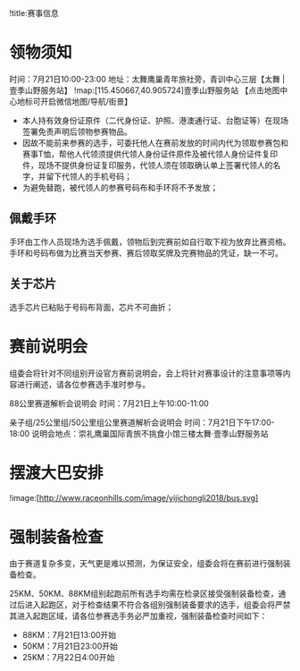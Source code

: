 !title:赛事信息

# 领物须知
时间：7月21日10:00-23:00
地址：太舞鹰巢青年旅社旁，青训中心三层【太舞 | 壹季山野服务站】
!map:[115.450667,40.905724]壹季山野服务站
【点击地图中心地标可开启微信地图/导航/街景】

* 本人持有效身份证原件（二代身份证、护照、港澳通行证、台胞证等）在现场签署免责声明后领物参赛物品。
* 因故不能前来参赛的选手，可委托他人在赛前发放的时间内代为领取参赛包和赛事T恤，帮他人代领须提供代领人身份证件原件及被代领人身份证件复印件，现场不提供身份证复印服务，代领人须在领取确认单上签署代领人的名字，并留下代领人的手机号码；
* 为避免替跑，被代领人的参赛号码布和手环将不予发放；

## 佩戴手环
手环由工作人员现场为选手佩戴，领物后到完赛前如自行取下视为放弃比赛资格。手环和号码布做为比赛当天参赛、赛后领取奖牌及完赛物品的凭证，缺一不可。

## 关于芯片
选手芯片已粘贴于号码布背面，芯片不可曲折；

# 赛前说明会
组委会将针对不同组别开设官方赛前说明会，会上将针对赛事设计的注意事项等内容进行阐述，请各位参赛选手准时参与。

88公里赛道解析会说明会
时间：7月21日上午10:00-11:00

亲子组/25公里组/50公里组公里赛道解析会说明会
时间：7月21日下午17:00-18:00
说明会地点：崇礼鹰巢国际青旅不挑食小馆三楼太舞·壹季山野服务站

# 摆渡大巴安排
!image:[http://www.raceonhills.com/image/yijichongli2018/bus.svg]

# 强制装备检查
由于赛道复杂多变，天气更是难以预测，为保证安全，组委会将在赛前进行强制装备检查。

25KM、50KM、88KM组别起跑前所有选手均需在检录区接受强制装备检查，通过后进入起跑区，对于检查结果不符合各组别强制装备要求的选手，组委会将严禁其进入起跑区域，请各位参赛选手务必严加重视，强制装备检查时间如下：
* 88KM：7月21日13:00开始
* 50KM：7月21日23:00开始
* 25KM：7月22日4:00开始
